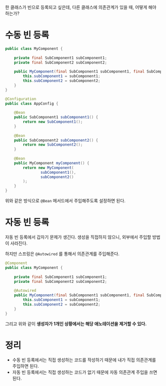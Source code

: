 한 클래스가 빈으로 등록되고 싶은데, 다른 클래스에 의존관계가 있을 때, 어떻게 해야 하는가?

# 수동 빈 등록

```java
public class MyComponent {
    
    private final SubComponent1 subComponent1;
    private final SubComponent2 subComponent2;
    
    public MyComponent(final SubComponent1 subComponent1, final SubComponent2 subComponent2) {
        this.subComponent1 = subComponent1;
        this.subComponent2 = subComponent2;
    }
}

```

```java
@Configuration
public class AppConfig {
    
    @Bean
    public SubComponent1 subComponent1() {
        return new SubComponent1();
    }
    
    @Bean
    public SubComponent2 subComponent2() {
        return new SubComponent2();
    }
    
    @Bean
    public MyComponent myComponent() {
        return new MyComponent(
                subComponent1(),
                subComponent2()
        );
    }
}
```

위와 같은 방식으로 `@Bean` 메서드에서 주입해주도록 설정하면 된다.

# 자동 빈 등록

자동 빈 등록에서 갑자기 문제가 생긴다. 생성을 직접하지 않으니, 외부에서 주입할 방법이 사라진다.

하지만 스프링은 `@Autowired` 를 통해서 의존관계를 주입해준다.

```java
@Component
public class MyComponent {
    
    private final SubComponent1 subComponent1;
    private final SubComponent2 subComponent2;
    
    @Autowired
    public MyComponent(final SubComponent1 subComponent1, final SubComponent2 subComponent2) {
        this.subComponent1 = subComponent1;
        this.subComponent2 = subComponent2;
    }
}
```

그리고 위와 같이 **생성자가 1개인 상황에서는 해당 애노테이션을 제거할 수 있다.**

# 정리

- 수동 빈 등록에서는 직접 생성하는 코드를 작성하기 때문에 내가 직접 의존관계를 주입하면 된다.
- 자동 빈 등록에서는 직접 생성하는 코드가 없기 때문에 자동 의존관계 주입을 쓰면 된다.
